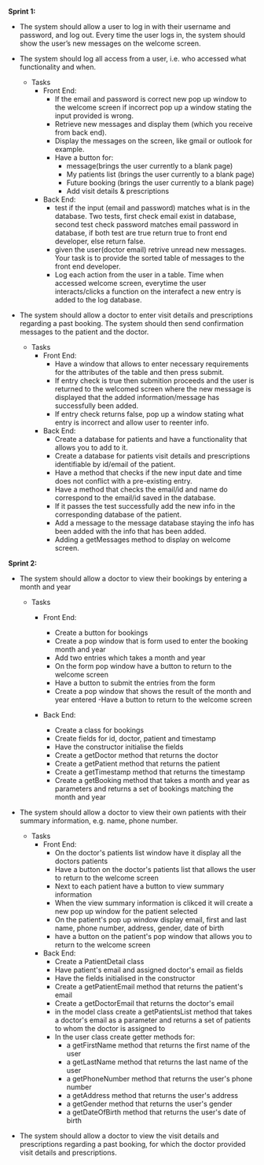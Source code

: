 **Sprint 1:**

- The system should allow a user to log in with their username and password, and 
  log out. Every time the user logs in, the system should show the user’s new 
  messages on the welcome screen. 
- The system should log all access from a user, i.e. who accessed what 
  functionality and when. 

    - Tasks
        - Front End:
            - If the email and password is correct new pop up window to the
              welcome screen if incorrect pop up a window stating the  input
              provided is wrong.  
            - Retrieve new messages and display them (which you receive from back 
              end).         
            - Display the messages on the screen, like gmail or outlook for 
              example. 
            - Have a button for: 
                - message(brings the user currently to a blank page) 
                - My patients list (brings the user currently to a blank page) 
                - Future booking (brings the user currently to a blank page) 
                - Add visit details & prescriptions 
        - Back End:
            - test if the input (email and password) matches what is in the 
              database. Two tests, first check email exist in database, second 
              test check password matches email password in database, if both 
              test are true return true to front end developer, else return false.
            - given the user(doctor email) retrive unread new messages. Your task 
              is to provide the sorted table of messages to the front end 
              developer.
            - Log each action from the user in a table. Time when accessed 
              welcome screen, everytime the user interacts/clicks a function on 
              the interafect a new entry is added to the log database.   



- The system should allow a doctor to enter visit details and prescriptions 
  regarding a past booking. The system should then send confirmation messages to 
  the patient and the doctor.
    - Tasks
        - Front End:
            - Have a window that allows to enter necessary  requirements for the 
              attributes of the table and then press submit.
            - If entry check is true then submition proceeds and the user is 
              returned to the welcomed screen where the new message is displayed 
              that the added information/message has successfully been added.
            - If entry check returns false,  pop up a window stating what entry 
              is incorrect and allow user to reenter info.   
        - Back End:
            - Create a database for patients and have a functionality that 
              allows you to add to it.
            - Create a database for patients visit details and prescriptions    
              identifiable by id/email of the patient.   
            - Have a method that checks if the new input date and time does not 
              conflict with a pre-existing entry.
            - Have a method that checks the email/id and name do correspond to 
              the email/id  saved in the database.
            - If it passes the test successfully add the new info in the 
              corresponding database of the patient.     
            - Add a message to the message database staying the info has been 
              added with the info that has been added. 
            - Adding a getMessages method to display on welcome screen.


**Sprint 2:**
  - The system should allow a doctor to view their bookings by entering a month and year
    - Tasks
      - Front End:
        - Create a button for bookings
        - Create a pop window that is form used to enter the booking month and year
        - Add two entries which takes a month and year
        - On the form pop window have a button to return to the welcome screen
        - Have a button to submit the entries from the form
        - Create a pop window that shows the result of the month and year entered
        -Have a button to return to the welcome screen
    
      - Back End:
        - Create a class for bookings
        - Create fields for id, doctor, patient and timestamp
        - Have the constructor initialise the fields
        - Create a getDoctor method that returns the doctor
        - Create a getPatient method that returns the patient
        - Create a getTimestamp method that returns the timestamp
        - Create a getBooking method that takes a month and year as parameters and returns a set of bookings matching the month and year



- The system should allow a doctor to view their own patients with their summary information, e.g. name, phone number.
  - Tasks
    - Front End:
      - On the doctor's patients list window have it display all the doctors patients
      - Have a button on the doctor's patients list that allows the user to return to the welcome screen
      - Next to each patient have a button to view summary information  
      - When the view summary information is clikced it will create a new pop up window for the patient selected
      - On the patient's pop up window display email, first and last name, phone number, address, gender, date of birth
      - have a button on the patient's pop window that allows you to return to the welcome screen
    - Back End:
      - Create a PatientDetail class
      - Have patient's email and assigned doctor's email as fields
      - Have the fields initialised in the constructor
      - Create a getPatientEmail method that returns the patient's email
      - Create a getDoctorEmail that returns the doctor's email 
      - in the model class create a getPatientsList method that takes a doctor's email as a parameter and returns a set of patients to whom the doctor 
        is assigned to
      - In the user class create getter methods for: 
        - a getFirstName method that returns the first name of the user
        - a getLastName method that returns the last name of the user
        - a getPhoneNumber method that returns the user's phone number 
        - a getAddress method that returns the user's address 
        - a getGender method that returns the user's gender 
        - a getDateOfBirth method that returns the user's date of birth 


- The system should allow a doctor to view the visit details and prescriptions regarding a past booking, for which the doctor provided visit details 
  and prescriptions.
















